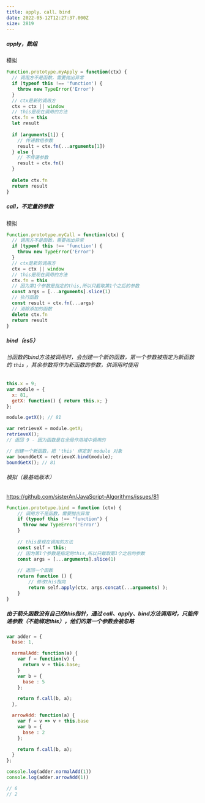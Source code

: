 ```yaml
---
title: apply、call、bind
date: 2022-05-12T12:27:37.000Z
size: 2819
---
```

##### apply，数组

模拟

```javascript
Function.prototype.myApply = function(ctx) {
  // 调用方不是函数，需要抛出异常
  if (typeof this !== 'function') {
    throw new TypeError('Error')
  }
  // ctx是新的调用方
  ctx = ctx || window
  // this是现在调用的方法
  ctx.fn = this
  let result
 
  if (arguments[1]) {
    // 传递数组参数
    result = ctx.fn(...arguments[1])
  } else {
    // 不传递参数
    result = ctx.fn()
  }
  
  delete ctx.fn
  return result
}
```

##### call，不定量的参数

模拟

```javascript
Function.prototype.myCall = function(ctx) {
  // 调用方不是函数，需要抛出异常
  if (typeof this !== 'function') {
    throw new TypeError('Error')
  }
  // ctx是新的调用方
  ctx = ctx || window
  // this是现在调用的方法
  ctx.fn = this
  // 因为第1个参数是指定的this,所以只截取第1个之后的参数
  const args = [...arguments].slice(1)
  // 执行函数
  const result = ctx.fn(...args)
  // 消除添加的函数
  delete ctx.fn
  return result
}
```

##### bind（es5）

###### 当函数的bind方法被调用时，会创建一个新的函数，第一个参数被指定为新函数的 `this` ，其余参数将作为新函数的参数，供调用时使用

```javascript
this.x = 9;    
var module = {
  x: 81,
  getX: function() { return this.x; }
};

module.getX(); // 81

var retrieveX = module.getX;
retrieveX();   
// 返回 9 - 因为函数是在全局作用域中调用的

// 创建一个新函数，把 'this' 绑定到 module 对象
var boundGetX = retrieveX.bind(module);
boundGetX(); // 81
```

###### 模拟（最基础版本）

https://github.com/sisterAn/JavaScript-Algorithms/issues/81

```javascript
Function.prototype.bind = function (ctx) {
    // 调用方不是函数，需要抛出异常
    if (typeof this !== "function") {
      throw new TypeError('Error')
    }
    
    // this是现在调用的方法
    const self = this;
    // 因为第1个参数是指定的this,所以只截取第1个之后的参数
    const args = [...arguments].slice(1)
    
    // 返回一个函数
    return function () {
        // 修改this指向
        return self.apply(ctx, args.concat(...arguments) );
    }
}
```

##### 由于箭头函数没有自己的this指针，通过 call、apply、bind方法调用时，只能传递参数（不能绑定this），他们的第一个参数会被忽略

```js
var adder = {
  base: 1,

  normalAdd: function(a) {
    var f = function(v) {
      return v + this.base;
    }
    var b = {
      base : 5
    };

    return f.call(b, a);
  },

  arrowAdd: function(a) {
    var f = v => v + this.base
    var b = {
      base : 2
    };

    return f.call(b, a);
  }
};

console.log(adder.normalAdd(1))
console.log(adder.arrowAdd(1)) 

// 6
// 2
```

